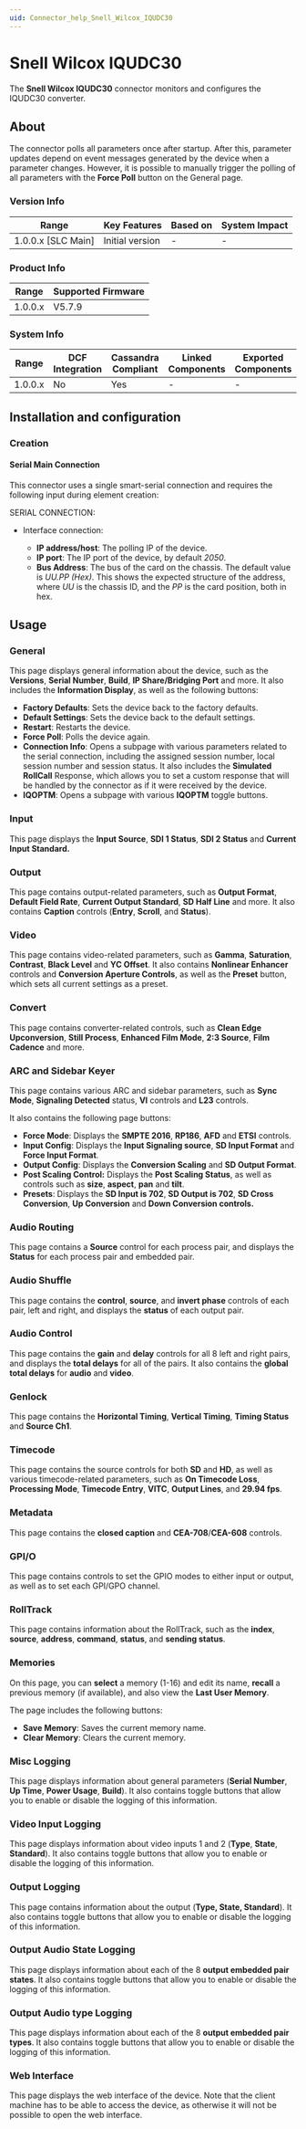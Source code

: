 ```yaml
---
uid: Connector_help_Snell_Wilcox_IQUDC30
---
```


# Snell Wilcox IQUDC30

The **Snell Wilcox IQUDC30** connector monitors and configures the IQUDC30 converter.

## About

The connector polls all parameters once after startup. After this, parameter updates depend on event messages generated by the device when a parameter changes. However, it is possible to manually trigger the polling of all parameters with the **Force Poll** button on the General page.

### Version Info

| Range                | Key Features     | Based on     | System Impact     |
|----------------------|------------------|--------------|-------------------|
| 1.0.0.x [SLC Main]   | Initial version  | -            | -                 |

### Product Info

| Range     | Supported Firmware     |
|-----------|------------------------|
| 1.0.0.x   | V5.7.9                 |

### System Info

| Range     | DCF Integration     | Cassandra Compliant     | Linked Components     | Exported Components     |
|-----------|---------------------|-------------------------|-----------------------|-------------------------|
| 1.0.0.x   | No                  | Yes                     | -                     | -                       |

## Installation and configuration

### Creation

#### Serial Main Connection

This connector uses a single smart-serial connection and requires the following input during element creation:

SERIAL CONNECTION:

- Interface connection:

  - **IP address/host**: The polling IP of the device.
  - **IP port**: The IP port of the device, by default *2050*.
  - **Bus Address**: The bus of the card on the chassis. The default value is *UU.PP (Hex)*. This shows the expected structure of the address, where *UU* is the chassis ID, and the *PP* is the card position, both in hex.

## Usage

### General

This page displays general information about the device, such as the **Versions**, **Serial Number**, **Build**, **IP Share/Bridging Port** and more. It also includes the **Information Display**, as well as the following buttons:

- **Factory Defaults**: Sets the device back to the factory defaults.
- **Default Settings**: Sets the device back to the default settings.
- **Restart**: Restarts the device.
- **Force Poll**: Polls the device again.
- **Connection Info**: Opens a subpage with various parameters related to the serial connection, including the assigned session number, local session number and session status. It also includes the **Simulated RollCall** Response, which allows you to set a custom response that will be handled by the connector as if it were received by the device.
- **IQOPTM**: Opens a subpage with various **IQOPTM** toggle buttons.

### Input

This page displays the **Input Source**, **SDI 1 Status**, **SDI 2 Status** and **Current Input Standard.**

### Output

This page contains output-related parameters, such as **Output Format**, **Default Field Rate**, **Current Output Standard**, **SD Half Line** and more. It also contains **Caption** controls (**Entry**, **Scroll**, and **Status**).

### Video

This page contains video-related parameters, such as **Gamma**, **Saturation**, **Contrast**, **Black Level** and **YC Offset**. It also contains **Nonlinear Enhancer** controls and **Conversion Aperture Controls**, as well as the **Preset** button, which sets all current settings as a preset.

### Convert

This page contains converter-related controls, such as **Clean Edge Upconversion**, **Still Process**, **Enhanced Film Mode**, **2:3 Source**, **Film Cadence** and more.

### ARC and Sidebar Keyer

This page contains various ARC and sidebar parameters, such as **Sync Mode**, **Signaling Detected** status, **VI** controls and **L23** controls.

It also contains the following page buttons:

- **Force Mode**: Displays the **SMPTE 2016**, **RP186**, **AFD** and **ETSI** controls.
- **Input Config**: Displays the **Input Signaling source**, **SD Input Format** and **Force Input Format**.
- **Output Config**: Displays the **Conversion Scaling** and **SD Output Format**.
- **Post Scaling Control:** Displays the **Post Scaling Status**, as well as controls such as **size**, **aspect**, **pan** and **tilt**.
- **Presets**: Displays the **SD Input is 702**, **SD Output is 702**, **SD Cross Conversion**, **Up Conversion** and **Down Conversion controls.**

### Audio Routing

This page contains a **Source** control for each process pair, and displays the **Status** for each process pair and embedded pair.

### Audio Shuffle

This page contains the **control**, **source**, and **invert phase** controls of each pair, left and right, and displays the **status** of each output pair.

### Audio Control

This page contains the **gain** and **delay** controls for all 8 left and right pairs, and displays the **total delays** for all of the pairs. It also contains the **global total delays** for **audio** and **video**.

### Genlock

This page contains the **Horizontal Timing**, **Vertical Timing**, **Timing Status** and **Source Ch1**.

### Timecode

This page contains the source controls for both **SD** and **HD**, as well as various timecode-related parameters, such as **On Timecode Loss**, **Processing Mode**, **Timecode Entry**, **VITC**, **Output Lines**, and **29.94 fps**.

### Metadata

This page contains the **closed caption** and **CEA-708**/**CEA-608** controls.

### GPI/O

This page contains controls to set the GPIO modes to either input or output, as well as to set each GPI/GPO channel.

### RollTrack

This page contains information about the RollTrack, such as the **index**, **source**, **address**, **command**, **status**, and **sending status**.

### Memories

On this page, you can **select** a memory (1-16) and edit its name, **recall** a previous memory (if available), and also view the **Last User Memory**.

The page includes the following buttons:

- **Save Memory**: Saves the current memory name.
- **Clear Memory**: Clears the current memory.

### Misc Logging

This page displays information about general parameters (**Serial Number**, **Up Time**, **Power Usage**, **Build**). It also contains toggle buttons that allow you to enable or disable the logging of this information.

### Video Input Logging

This page displays information about video inputs 1 and 2 (**Type**, **State**, **Standard**). It also contains toggle buttons that allow you to enable or disable the logging of this information.

### Output Logging

This page contains information about the output (**Type, State, Standard**). It also contains toggle buttons that allow you to enable or disable the logging of this information.

### Output Audio State Logging

This page displays information about each of the 8 **output embedded pair states**. It also contains toggle buttons that allow you to enable or disable the logging of this information.

### Output Audio type Logging

This page displays information about each of the 8 **output embedded pair types**. It also contains toggle buttons that allow you to enable or disable the logging of this information.

### Web Interface

This page displays the web interface of the device. Note that the client machine has to be able to access the device, as otherwise it will not be possible to open the web interface.
